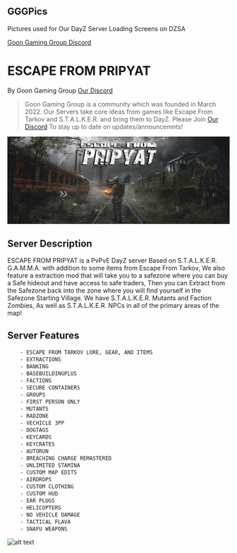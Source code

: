 ## GGGPics

Pictures used for Our DayZ Server Loading Screens on DZSA

[Goon Gaming Group Discord](https://discord.gg/goongaminggroup "GGG Discord")


# ESCAPE FROM PRIPYAT

By Goon Gaming Group [Our Discord](https://discord.gg/goongaminggroup "GGG Discord")

> Goon Gaming Group is a community which was founded in March 2022. Our Servers take core ideas from games like Escape From Tarkov and S.T.A.L.K.E.R. and bring them to DayZ. Please Join [Our Discord](https://discord.gg/goongaminggroup "GoonGamingGroup Discord") To stay up to date on updates/announcemnts!

![alt text](https://github.com/BehrTheDon/GGGPics/blob/main/EFP2.png?raw=true "Stalker Hype")

## Server Description

ESCAPE FROM PRIPYAT is a PvPvE DayZ server Based on S.T.A.L.K.E.R. G.A.M.M.A. with addition to some items from Escape From Tarkov, We also feature a extraction mod that will take you to a safezone where you can buy a Safe hideout and have access to safe traders, Then you can Extract from the Safezone back into the zone where you will find yourself in the Safezone Starting Village. We have S.T.A.L.K.E.R. Mutants and Faction Zombies, As well as S.T.A.L.K.E.R. NPCs in all of the primary areas of the map!


## Server Features

        - ESCAPE FROM TARKOV LORE, GEAR, AND ITEMS
        - EXTRACTIONS
        - BANKING
        - BASEBUILDINGPLUS
        - FACTIONS
        - SECURE CONTAINERS
        - GROUPS
        - FIRST PERSON ONLY
        - MUTANTS
        - RADZONE
        - VECHICLE 3PP
        - DOGTAGS
        - KEYCARDS
        - KEYCRATES
        - AUTORUN
        - BREACHING CHARGE REMASTERED
        - UNLIMITED STAMINA
        - CUSTOM MAP EDITS
        - AIRDROPS
        - CUSTOM CLOTHING
        - CUSTOM HUD
        - EAR PLUGS
        - HELICOPTERS
        - NO VEHICLE DAMAGE
        - TACTICAL FLAVA
        - SNAFU WEAPONS

![alt text](https://github.com/BehrTheDon/GGGPics/blob/main/EscapeFromPripyatLoadingScreen.png?raw=true "Loading Screen")
